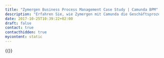 ```yaml
---
title: "Zymergen Business Process Management Case Study | Camunda BPM"
description: "Erfahren Sie, wie Zymergen mit Camunda die Geschäftsprozessautomatisierung organisiert und die Effizienz im Unternehmen gesteigert hat. Camunda ist der Marktführer für Workflow-Automatisierung basierend auf Java und BPMN 2.0."
date: 2017-10-25T10:39:22+02:00
draft: false
contact: true
contacthidden: true
mycontent: static
---
```

{{<case-study-single
company="Zymergen "
companydescription="<p>Zymergen is a technology company unlocking the power of biology. We deliver better economics for products made from biology that are used across industries, bring new products to market faster, and develop novel products. We accomplish this using our proprietary platform, which uses robots and machine learning to engineer microbes faster, more predictably, and to a level of performance previously unattainable. These microbes and the products they produce have broad applications across industries such as chemicals and materials, agriculture, and healthcare.</p>"
customerquote="<p><q>Zymergen’s platform includes an industrial biofactory where servers and robots interact with scientists to accomplish complex workflows. We have extended Camunda to coordinate and execute work in the factory while collecting, analyzing, and responding to data.</q></p><p>-Dylan Webster, Product Manager</p>"
teaser="Bringing together servers, robots and scientists to create and execute complex workflows for biological products "
usecase=""
videolink=""
logo="//images.ctfassets.net/vpidbgnakfvf/2zYwSGPZnumKKouSqcUY6k/c34647186a5123c26b3a2f688759f202/zymergen.svg"
pdf="//assets.ctfassets.net/vpidbgnakfvf/2Vx3lGDG9qKoog8CgguAIO/f82e8d34c9df446e3f2b07561c4dd8c9/Camunda-CaseStudy_Zymergen_EN.pdf"
thumbnail="//images.ctfassets.net/vpidbgnakfvf/3dOqfqufLaKEo8iUaagSwW/196587f785e1ef4d165dbd2834344991/cs-cover_Zymergen-en.jpg">}}